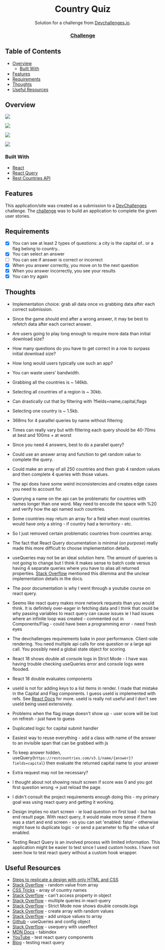 <h1 align="center">Country Quiz</h1>

<div align="center">
   Solution for a challenge from  <a href="http://devchallenges.io" target="_blank">Devchallenges.io</a>.
</div>

<div align="center">
  <h3>
    <a href="https://devchallenges.io/challenges/Bu3G2irnaXmfwQ8sZkw8">
      Challenge
    </a>
  </h3>
</div>

## Table of Contents

- [Overview](#overview)
  - [Built With](#built-with)
- [Features](#features)
- [Requirements](#requirements)
- [Thoughts](#thoughts)
- [Useful Resources](#useful-resources)

## Overview

![](country-quiz-capital-question.png)

![](country-quiz-answer-selected.png)

![](country-quiz-flag-mobile.png)

![](country-quiz-results.png)


### Built With

- [React](https://reactjs.org/)
- [React Query](https://react-query.tanstack.com/)
- [Rest Countries API](https://restcountries.com/)

## Features

This application/site was created as a submission to a [DevChallenges](https://devchallenges.io/challenges) challenge. The [challenge](https://devchallenges.io/challenges/Bu3G2irnaXmfwQ8sZkw8) was to build an application to complete the given user stories.

## Requirements

- [x] You can see at least 2 types of questions: a city is the capital of.. or a flag belong to country..
- [x] You can select an answer
- [ ] You can see if answer is correct or incorrect
- [x] When you answer correctly, you move on to the next question
- [x] When you answer incorrectly, you see your results
- [x] You can try again

## Thoughts 

- Implementation choice: grab all data once vs grabbing data after each correct submission.  

- Since the game should end after a wrong answer, it may be best to refetch data after each correct answer.  
- Are users going to play long enough to require more data than initial download size?
- How many questions do you have to get correct in a row to surpass initial download size? 
- How long would users typically use such an app? 
- You can waste users' bandwidth.   

- Grabbing all the countries is ~ 146kb.
- Selecting all countries of a region is ~ 30kb.

- Can drastically cut that by filtering with ?fields=name,capital,flags
- Selecting one country is ~ 1.5kb.

- 368ms for 4 paralllel queries by name without filtering

- Times can really vary but with filtering each query should be 40-70ms at best and 100ms + at worst

- Since you need 4 answers, best to do a parallel query?

- Could use an answer array and function to get random value to complete the query.  
- Could make an array of all 250 countries and then grab 4 random values and then complete 4 queries with those values. 

- The api does have some weird inconsistencies and creates edge cases you need to account for.  

- Querying a name on the api can be problematic for countries with names longer than one word.  May need to encode the space with %20 and verify how the api named such countries.   

- Some countries may return an array for a field when most countries would have only a string - if country had a terroritory - etc.

- So I just removed certain problematic countries from countries array.  

- The fact that React Query documentation is minimal (*on purpose*) really made this more difficult to choose implementation details.
- useQueries may not be an ideal solution here.  The amount of queries is not going to change but I think it makes sense to batch code versus having 4 separate queries where you have to alias all returned properties.  [Stack Overflow](https://stackoverflow.com/questions/66427968/how-to-handle-multiple-queries-with-react-query) mentioned this dilemma and the unclear implementation details in the docs.  
- The poor documentation is why I went through a youtube course on react query.  

- Seems like react query makes more network requests than you would think.  It is definitely over-eager in fetching data and I think that could be why passing variables to react query can cause issues ie I had issues where an infinite loop was created - commented out in Components/Flag - could have been a programming error - need fresh eyes 

- The devchallenges requirements bake in poor performance.  Client-side rendering.  You need multiple api calls for one question or a large api call.  You possibly need a global state object for scoring.

- React 18 shows double all console logs in Strict Mode - I have was having trouble checking useQueries error and console logs were flooded. 
- React 18 double evaluates components 

- useId is not for adding keys to a list items in render.  I made that mistake in the Capital and Flag components.  I guess useId is implemented with refs.  See [React Docs](https://reactjs.org/docs/hooks-reference.html#useid) for more.  useId is really not useful and I don't see useId being used extensively.  

- Problems when the flag image doesn't show up - user score will be lost on refresh - just have to guess 
- Duplicated logic for capital submit handler
- Easiest way to reuse everything - add a class with name of the answer to an invisible span that can be grabbed with js 
- To keep answer hidden, useQuery(`https://restcountries.com/v3.1/name/{answer}?fields=capital`) then evaluate the returned capital name to your answer 
- Extra request may not be necessary?

- I thought about not showing result screen if score was 0 and you got first question wrong -> just reload the page.  

- I didn't consult the project requirements enough doing this - my primary goal was using react query and getting it working.
- Design implies no start screen - ie load question on first load - but has end result page.  With react query, it would make more sense if there was a start and end screen - so you can set 'enabled: false' - otherwise might have to duplicate logic - or send a parameter to flip the value of enabled.  

- Testing React Query is an involved process with limited information.  This application might be easier to test since I used custom hooks.  I have not seen how to test react query without a custom hook wrapper.  

## Useful Resources

- [Steps to replicate a design with only HTML and CSS](https://devchallenges-blogs.web.app/how-to-replicate-design/)
- [Stack Overflow](https://stackoverflow.com/questions/4550505/getting-a-random-value-from-a-javascript-array) - random value from array
- [CSS Tricks](https://css-tricks.com/snippets/javascript/array-of-country-names/) - array of country names
- [Stack Overflow](https://stackoverflow.com/questions/17546953/cant-access-object-property-even-though-it-shows-up-in-a-console-log) - can't access property in object
- [Stack Overflow](https://stackoverflow.com/questions/66427968/how-to-handle-multiple-queries-with-react-query) - multiple queries in react-query
- [Stack Overflow](https://stackoverflow.com/questions/71522324/react-can-and-will-sometimes-call-your-components-multiple-times) - Strict Mode now shows double console.logs
- [Stack Overflow](https://stackoverflow.com/questions/5836833/create-an-array-with-random-values) - create array with random values
- [Stack Overflow](https://stackoverflow.com/questions/53779182/how-to-append-value-to-an-array-only-if-not-exists-and-remove-it-if-not) - add unique values to array
- [Github](https://github.com/tannerlinsley/react-query/discussions/3227) - useQueries and config object
- [Stack Overflow](https://stackoverflow.com/questions/70602394/react-usequery-hook-with-useeffect-hook) - usequery with useeffect
- [MDN Docs](https://developer.mozilla.org/en-US/docs/Web/HTML/Global_attributes/tabindex) - tabindex
- [YouTube](https://www.youtube.com/watch?v=ZfvOHRX-FDM) - test react query components
- [Blog](https://tkdodo.eu/blog/testing-react-query) - testing react query